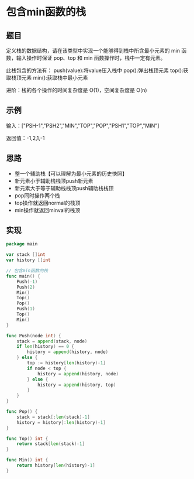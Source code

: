 # 包含min函数的栈

## 题目

定义栈的数据结构，请在该类型中实现一个能够得到栈中所含最小元素的 min 函数，输入操作时保证 pop、top 和 min 函数操作时，栈中一定有元素。

此栈包含的方法有：
push(value):将value压入栈中
pop():弹出栈顶元素
top():获取栈顶元素
min():获取栈中最小元素

进阶：栈的各个操作的时间复杂度是 O(1)，空间复杂度是 O(n)

## 示例

输入：["PSH-1","PSH2","MIN","TOP","POP","PSH1","TOP","MIN"]

返回值：-1,2,1,-1

## 思路

* 整一个辅助栈【可以理解为最小元素的历史快照】
* 新元素小于辅助栈栈顶push新元素
* 新元素大于等于辅助栈栈顶push辅助栈栈顶
* pop同时操作两个栈
* top操作就返回normal的栈顶
* min操作就返回minval的栈顶

## 实现

```go
package main

var stack []int
var history []int

// 包含min函数的栈
func main() {
	Push(-1)
	Push(2)
	Min()
	Top()
	Pop()
	Push(1)
	Top()
	Min()
}

func Push(node int) {
	stack = append(stack, node)
	if len(history) == 0 {
		history = append(history, node)
	} else {
		top := history[len(history)-1]
		if node < top {
			history = append(history, node)
		} else {
			history = append(history, top)
		}
	}
}

func Pop() {
	stack = stack[:len(stack)-1]
	history = history[:len(history)-1]
}

func Top() int {
	return stack[len(stack)-1]
}

func Min() int {
	return history[len(history)-1]
}
```